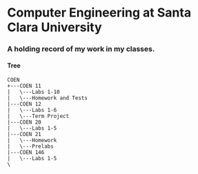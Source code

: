 # Computer Engineering at Santa Clara University

### A holding record of my work in my classes.

#### Tree
```
COEN
+---COEN 11
|   \---Labs 1-10
|   \---Homework and Tests
|---COEN 12
|   \---Labs 1-6
|   \---Term Project
|---COEN 20
|   \---Labs 1-5
|---COEN 21
|   \---Homework
|   \---Prelabs
|---COEN 146
|   \---Labs 1-5
\
```
